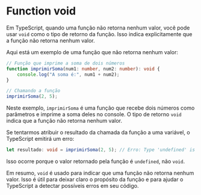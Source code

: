# Function void

Em TypeScript, quando uma função não retorna nenhum valor, você pode usar `void` como o tipo de retorno da função. Isso indica explicitamente que a função não retorna nenhum valor.

Aqui está um exemplo de uma função que não retorna nenhum valor:

```typescript
// Função que imprime a soma de dois números
function imprimirSoma(num1: number, num2: number): void {
    console.log("A soma é:", num1 + num2);
}

// Chamando a função
imprimirSoma(2, 5);
```

Neste exemplo, `imprimirSoma` é uma função que recebe dois números como parâmetros e imprime a soma deles no console. O tipo de retorno `void` indica que a função não retorna nenhum valor.

Se tentarmos atribuir o resultado da chamada da função a uma variável, o TypeScript emitirá um erro:

```typescript
let resultado: void = imprimirSoma(2, 5); // Erro: Type 'undefined' is not assignable to type 'void'.
```

Isso ocorre porque o valor retornado pela função é `undefined`, não `void`. 

Em resumo, `void` é usado para indicar que uma função não retorna nenhum valor. Isso é útil para deixar claro o propósito da função e para ajudar o TypeScript a detectar possíveis erros em seu código.